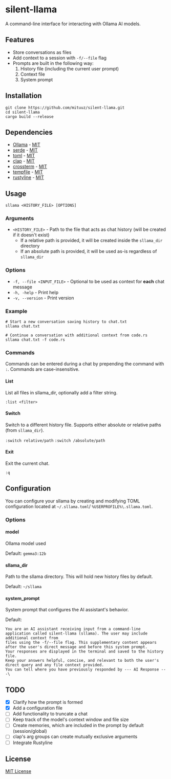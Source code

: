 # silent-llama

A command-line interface for interacting with Ollama AI models.

## Features

- Store conversations as files
- Add context to a session with `-f/--file` flag
- Prompts are built in the following way:
    1. History file (including the current user prompt)
    2. Context file
    3. System prompt

## Installation

```shell
git clone https://github.com/mituuz/silent-llama.git
cd silent-llama
cargo build --release
```

## Dependencies

- [Ollama](https://github.com/ollama/ollama) - [MIT](LICENSES/ollama-MIT)
- [serde](https://github.com/serde-rs/serde) - [MIT](LICENSES/serde-MIT)
- [toml](https://github.com/toml-rs/toml) - [MIT](LICENSES/toml-MIT)
- [clap](https://github.com/clap-rs/clap) - [MIT](LICENSES/clap-MIT)
- [crossterm](https://github.com/crossterm-rs/crossterm) - [MIT](LICENSES/crossterm-MIT)
- [tempfile](https://github.com/Stebalien/tempfile) - [MIT](LICENSES/tempfile-MIT)
- [rustyline](https://github.com/kkawakam/rustyline) - [MIT](LICENSES/rustyline-MIT)

## Usage

```shell
sllama <HISTORY_FILE> [OPTIONS]
```

### Arguments

- `<HISTORY_FILE>` - Path to the file that acts as chat history (will be created if it doesn't exist)
    - If a relative path is provided, it will be created inside the `sllama_dir` directory
    - If an absolute path is provided, it will be used as-is regardless of `sllama_dir`

### Options

- `-f, --file <INPUT_FILE>` - Optional to be used as context for **each** chat message
- `-h, -help` - Print help
- `-v, --version` - Print version

### Example

```shell
# Start a new conversation saving history to chat.txt
sllama chat.txt

# Continue a conversation with additional context from code.rs
sllama chat.txt -f code.rs
```

### Commands

Commands can be entered during a chat by prepending the command with `:`. Commands are case-insensitive.

#### List

List all files in sllama_dir, optionally add a filter string.

`:list <filter>`

#### Switch

Switch to a different history file. Supports either absolute or relative paths (from `sllama_dir`).

`:switch relative/path`
`:switch /absolute/path`

#### Exit

Exit the current chat.

`:q`

## Configuration

You can configure your sllama by creating and modifying TOML configuration located at `~/.sllama.toml`/
`%USERPROFILE%\.sllama.toml`.

### Options

#### model

Ollama model used

Default: `gemma3:12b`

#### sllama_dir

Path to the sllama directory. This will hold new history files by default.

Default: `~/sllama`

#### system_prompt

System prompt that configures the AI assistant's behavior.

Default:

```
You are an AI assistant receiving input from a command-line
application called silent-llama (sllama). The user may include additional context from
files using the -f/--file flag. This supplementary content appears after the user's direct message and before this system prompt.
Your responses are displayed in the terminal and saved to the history file.
Keep your answers helpful, concise, and relevant to both the user's direct query and any file context provided.
You can tell where you have previously responded by --- AI Response ---\
```

## TODO

- [x] Clarify how the prompt is formed
- [x] Add a configuration file
- [ ] Add functionality to truncate a chat
- [ ] Keep track of the model's context window and file size
- [ ] Create memories, which are included in the prompt by default (session/global)
- [ ] clap's arg groups can create mutually exclusive arguments
- [ ] Integrate Rustyline

## License

[MIT License](LICENSE)
